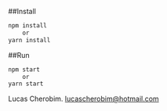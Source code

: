 ##Install

```sh
npm install
    or
yarn install
```

##Run

```sh
npm start
    or
yarn start
```

Lucas Cherobim.
lucascherobim@hotmail.com